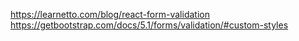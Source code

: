 

https://learnetto.com/blog/react-form-validation
https://getbootstrap.com/docs/5.1/forms/validation/#custom-styles